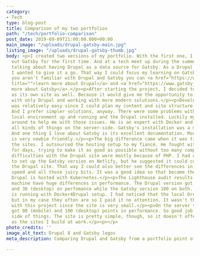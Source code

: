 ```yaml
---
category:
- Tech
type: blog-post
title: Comparison of my two portfolios
path: "/tech/portfolio-comparison"
post_date: 2019-09-09T21:00:00.000+00:00
main_image: "/uploads/drupal-gatsby-main.jpg"
listing_image: "/uploads/drupal-gatsby-thumb.jpg"
body: <p>I created two versions of my portfolio. With the first one, I wanted to try
  out Gatsby for the first time. And at a tech meet up during the summer I heard people
  talking about having Drupal as a data source for Gatsby. As a Drupal developer,
  I wanted to give it a go. That way I could focus my learning on Gatsby.</p><p>If
  you aren't familiar with Drupal and Gatsby you can <a href="https://www.drupal.org/"
  title="">learn more about Drupal</a> and <a href="https://www.gatsbyjs.org/" title="">learn
  more about Gatsby</a>.</p><p>After starting the project, I decided to use the Drupal
  as its own site as well. Because it would give me the opportunity to compare working
  with only Drupal and working with more modern solutions.</p><p>Developing both sites
  was relatively easy since I could plan my content and site structure to be simple.
  And I prefer simpler solutions, anyway. There were some problems with getting the
  local environment up and running and the Drupal installed. Luckily my fiancé was
  around to help me with those issues. He is an expert with Docker and pretty much
  all kinds of things on the server-side. Gatsby's installation was a much easier.
  And one thing I love about Gatsby is its excellent documentation. Most of the documentation
  is very newbie friendly.</p><p>The big difference came when it was time to host
  the sites. I outsourced the hosting setup to my fiancé. He fought with the setup
  for days, trying to make it as good as possible without too many compromises. The
  difficulties with the Drupal site were mostly because of PHP. I had originally planned
  to set up the Gatsby version on Netlify, but he suggested it could coexist with
  the Drupal site. That way I could also better see the differences in the sites'
  speed and all those juicy bits. It was a good idea so that became the plan. The
  Drupal is hosted with Kubernetes.</p><p>The Lighthouse audit results on my local
  machine have huge differences in performance. The Drupal version got 37 (mobile)
  and 38 (desktop) on perfomance while the Gatsby version 100 on both. The Drupal
  is running with Docker4Drupal setup. I had noticed that the local Drupal was slow
  but in my case they often are so I paid it no attention. It wasn't that important
  with this project since the site is very small.</p><p>On the server the Drupal version
  got 98 (mobile) and 100 (desktop) points in performance. So good job on the hosting
  side of things. The site is pretty simple, though, so it doesn't offer as much challenge
  as the sites I build at work.</p><p></p>
photo_credits: ''
image_alt_text: Drupal 8 and Gatsby logos
meta_description: Comparing Drupal and Gatsby from a portfolio point of view.

---
```

